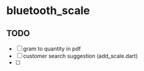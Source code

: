 # bluetooth_scale

## TODO
- [ ] gram to quantity in pdf
- [ ] customer search suggestion (add_scale.dart)
- [ ] 
